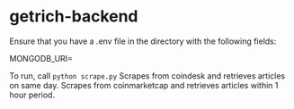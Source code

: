 # getrich-backend
Ensure that you have a .env file in the directory with the following fields:

MONGODB_URI=

To run, call `python scrape.py`
Scrapes from coindesk and retrieves articles on same day.
Scrapes from coinmarketcap and retrieves articles within 1 hour period.